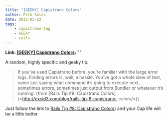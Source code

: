 ```yaml
---
title: "[GEEKY] Capistrano Colors"
author: Pito Salas
date: 2012-03-22
tags:
    - capistrano-tag
    - GEEKY
    - rails
---
```


**Link: [[GEEKY] Capistrano Colors](None):** ""

A random, highly specific and geeky tip:

> If you’ve used Capistrano before, you’re familiar with the large error logs.
> Finding errors is, well, a hassle. You’ve got a whole slew of text, some
> just saying what command it’s going to execute next, sometimes errors,
> sometimes just output from Bundler or whatever it’s running. (from [Rails
> Tip #8: Capistrano Colors](<http://excid3.com/blog/rails-tip-8-capistrano-
> colors/>))

Just follow the link to [Rails Tip #8: Capistrano
Colors](<http://excid3.com/blog/rails-tip-8-capistrano-colors/>)) and your Cap
life will be a little better.

>


